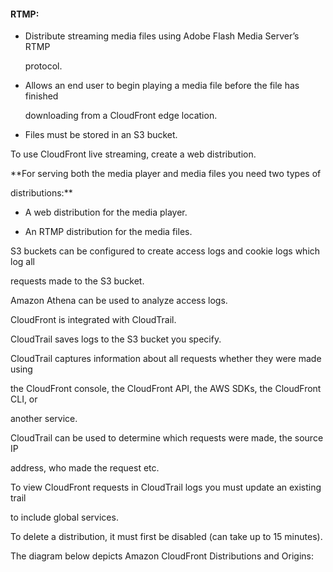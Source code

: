 #### RTMP:


- Distribute streaming media files using Adobe Flash Media Server’s RTMP

  protocol.

- Allows an end user to begin playing a media file before the file has finished

  downloading from a CloudFront edge location.

- Files must be stored in an S3 bucket.


To use CloudFront live streaming, create a web distribution.


**For serving both the media player and media files you need two types of

distributions:**


- A web distribution for the media player.



- An RTMP distribution for the media files.


S3 buckets can be configured to create access logs and cookie logs which log all

requests made to the S3 bucket.


Amazon Athena can be used to analyze access logs.


CloudFront is integrated with CloudTrail.


CloudTrail saves logs to the S3 bucket you specify.


CloudTrail captures information about all requests whether they were made using

the CloudFront console, the CloudFront API, the AWS SDKs, the CloudFront CLI, or

another service.


CloudTrail can be used to determine which requests were made, the source IP

address, who made the request etc.


To view CloudFront requests in CloudTrail logs you must update an existing trail

to include global services.


To delete a distribution, it must first be disabled (can take up to 15 minutes).


The diagram below depicts Amazon CloudFront Distributions and Origins:


